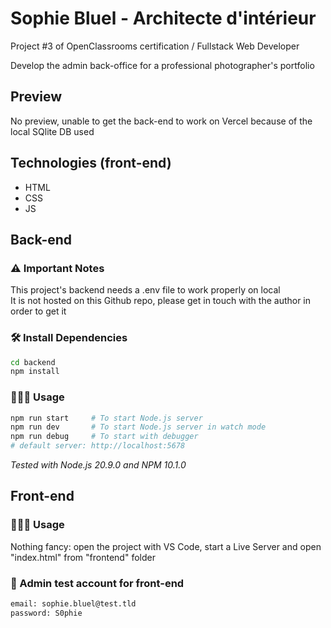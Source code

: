 # Sophie Bluel - Architecte d'intérieur

Project #3 of OpenClassrooms certification / Fullstack Web Developer

Develop the admin back-office for a professional photographer's portfolio

## Preview

No preview, unable to get the back-end to work on Vercel because of the local SQlite DB used

## Technologies (front-end)

-   HTML
-   CSS
-   JS

## Back-end

### ⚠️ Important Notes

This project's backend needs a .env file to work properly on local\
It is not hosted on this Github repo, please get in touch with the author in order to get it

### 🛠️ Install Dependencies

```bash
cd backend
npm install
```

### 🧑🏻‍💻 Usage

```bash
npm run start     # To start Node.js server
npm run dev       # To start Node.js server in watch mode
npm run debug     # To start with debugger
# default server: http://localhost:5678
```

_Tested with Node.js 20.9.0 and NPM 10.1.0_

## Front-end

### 🧑🏻‍💻 Usage

Nothing fancy: open the project with VS Code, start a Live Server and open "index.html" from "frontend" folder

### 🪪 Admin test account for front-end

```bash
email: sophie.bluel@test.tld
password: S0phie
```
